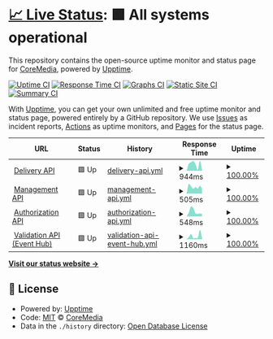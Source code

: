 # [📈 Live Status](https://CoreMedia.github.io/campaign.upptime): <!--live status--> **🟩 All systems operational**

This repository contains the open-source uptime monitor and status page for [CoreMedia](http://www.coremedia.com), powered by [Upptime](https://github.com/upptime/upptime).

[![Uptime CI](https://github.com/CoreMedia/campaign.upptime/workflows/Uptime%20CI/badge.svg)](https://github.com/CoreMedia/campaign.upptime/actions?query=workflow%3A%22Uptime+CI%22)
[![Response Time CI](https://github.com/CoreMedia/campaign.upptime/workflows/Response%20Time%20CI/badge.svg)](https://github.com/CoreMedia/campaign.upptime/actions?query=workflow%3A%22Response+Time+CI%22)
[![Graphs CI](https://github.com/CoreMedia/campaign.upptime/workflows/Graphs%20CI/badge.svg)](https://github.com/CoreMedia/campaign.upptime/actions?query=workflow%3A%22Graphs+CI%22)
[![Static Site CI](https://github.com/CoreMedia/campaign.upptime/workflows/Static%20Site%20CI/badge.svg)](https://github.com/CoreMedia/campaign.upptime/actions?query=workflow%3A%22Static+Site+CI%22)
[![Summary CI](https://github.com/CoreMedia/campaign.upptime/workflows/Summary%20CI/badge.svg)](https://github.com/CoreMedia/campaign.upptime/actions?query=workflow%3A%22Summary+CI%22)

With [Upptime](https://upptime.js.org), you can get your own unlimited and free uptime monitor and status page, powered entirely by a GitHub repository. We use [Issues](https://github.com/CoreMedia/campaign.upptime/issues) as incident reports, [Actions](https://github.com/CoreMedia/campaign.upptime/actions) as uptime monitors, and [Pages](https://CoreMedia.github.io/campaign.upptime) for the status page.

<!--start: status pages-->
<!-- This summary is generated by Upptime (https://github.com/upptime/upptime) -->
<!-- Do not edit this manually, your changes will be overwritten -->
<!-- prettier-ignore -->
| URL | Status | History | Response Time | Uptime |
| --- | ------ | ------- | ------------- | ------ |
| <img alt="" src="https://icons.duckduckgo.com/ip3/api.campaigns.coremedia.io.ico" height="13"> [Delivery API](https://api.campaigns.coremedia.io) | 🟩 Up | [delivery-api.yml](https://github.com/CoreMedia/campaign.upptime/commits/HEAD/history/delivery-api.yml) | <details><summary><img alt="Response time graph" src="./graphs/delivery-api/response-time-week.png" height="20"> 944ms</summary><br><a href="https://status.campaigns.coremedia.io/history/delivery-api"><img alt="Response time 793" src="https://img.shields.io/endpoint?url=https%3A%2F%2Fraw.githubusercontent.com%2FCoreMedia%2Fcampaign.upptime%2FHEAD%2Fapi%2Fdelivery-api%2Fresponse-time.json"></a><br><a href="https://status.campaigns.coremedia.io/history/delivery-api"><img alt="24-hour response time 119" src="https://img.shields.io/endpoint?url=https%3A%2F%2Fraw.githubusercontent.com%2FCoreMedia%2Fcampaign.upptime%2FHEAD%2Fapi%2Fdelivery-api%2Fresponse-time-day.json"></a><br><a href="https://status.campaigns.coremedia.io/history/delivery-api"><img alt="7-day response time 944" src="https://img.shields.io/endpoint?url=https%3A%2F%2Fraw.githubusercontent.com%2FCoreMedia%2Fcampaign.upptime%2FHEAD%2Fapi%2Fdelivery-api%2Fresponse-time-week.json"></a><br><a href="https://status.campaigns.coremedia.io/history/delivery-api"><img alt="30-day response time 1133" src="https://img.shields.io/endpoint?url=https%3A%2F%2Fraw.githubusercontent.com%2FCoreMedia%2Fcampaign.upptime%2FHEAD%2Fapi%2Fdelivery-api%2Fresponse-time-month.json"></a><br><a href="https://status.campaigns.coremedia.io/history/delivery-api"><img alt="1-year response time 674" src="https://img.shields.io/endpoint?url=https%3A%2F%2Fraw.githubusercontent.com%2FCoreMedia%2Fcampaign.upptime%2FHEAD%2Fapi%2Fdelivery-api%2Fresponse-time-year.json"></a></details> | <details><summary><a href="https://status.campaigns.coremedia.io/history/delivery-api">100.00%</a></summary><a href="https://status.campaigns.coremedia.io/history/delivery-api"><img alt="All-time uptime 99.99%" src="https://img.shields.io/endpoint?url=https%3A%2F%2Fraw.githubusercontent.com%2FCoreMedia%2Fcampaign.upptime%2FHEAD%2Fapi%2Fdelivery-api%2Fuptime.json"></a><br><a href="https://status.campaigns.coremedia.io/history/delivery-api"><img alt="24-hour uptime 100.00%" src="https://img.shields.io/endpoint?url=https%3A%2F%2Fraw.githubusercontent.com%2FCoreMedia%2Fcampaign.upptime%2FHEAD%2Fapi%2Fdelivery-api%2Fuptime-day.json"></a><br><a href="https://status.campaigns.coremedia.io/history/delivery-api"><img alt="7-day uptime 100.00%" src="https://img.shields.io/endpoint?url=https%3A%2F%2Fraw.githubusercontent.com%2FCoreMedia%2Fcampaign.upptime%2FHEAD%2Fapi%2Fdelivery-api%2Fuptime-week.json"></a><br><a href="https://status.campaigns.coremedia.io/history/delivery-api"><img alt="30-day uptime 99.96%" src="https://img.shields.io/endpoint?url=https%3A%2F%2Fraw.githubusercontent.com%2FCoreMedia%2Fcampaign.upptime%2FHEAD%2Fapi%2Fdelivery-api%2Fuptime-month.json"></a><br><a href="https://status.campaigns.coremedia.io/history/delivery-api"><img alt="1-year uptime 99.99%" src="https://img.shields.io/endpoint?url=https%3A%2F%2Fraw.githubusercontent.com%2FCoreMedia%2Fcampaign.upptime%2FHEAD%2Fapi%2Fdelivery-api%2Fuptime-year.json"></a></details>
| <img alt="" src="https://icons.duckduckgo.com/ip3/prod.campaign-management-prod.coremedia.services.ico" height="13"> [Management API](https://prod.campaign-management-prod.coremedia.services/graphql) | 🟩 Up | [management-api.yml](https://github.com/CoreMedia/campaign.upptime/commits/HEAD/history/management-api.yml) | <details><summary><img alt="Response time graph" src="./graphs/management-api/response-time-week.png" height="20"> 505ms</summary><br><a href="https://status.campaigns.coremedia.io/history/management-api"><img alt="Response time 567" src="https://img.shields.io/endpoint?url=https%3A%2F%2Fraw.githubusercontent.com%2FCoreMedia%2Fcampaign.upptime%2FHEAD%2Fapi%2Fmanagement-api%2Fresponse-time.json"></a><br><a href="https://status.campaigns.coremedia.io/history/management-api"><img alt="24-hour response time 389" src="https://img.shields.io/endpoint?url=https%3A%2F%2Fraw.githubusercontent.com%2FCoreMedia%2Fcampaign.upptime%2FHEAD%2Fapi%2Fmanagement-api%2Fresponse-time-day.json"></a><br><a href="https://status.campaigns.coremedia.io/history/management-api"><img alt="7-day response time 505" src="https://img.shields.io/endpoint?url=https%3A%2F%2Fraw.githubusercontent.com%2FCoreMedia%2Fcampaign.upptime%2FHEAD%2Fapi%2Fmanagement-api%2Fresponse-time-week.json"></a><br><a href="https://status.campaigns.coremedia.io/history/management-api"><img alt="30-day response time 558" src="https://img.shields.io/endpoint?url=https%3A%2F%2Fraw.githubusercontent.com%2FCoreMedia%2Fcampaign.upptime%2FHEAD%2Fapi%2Fmanagement-api%2Fresponse-time-month.json"></a><br><a href="https://status.campaigns.coremedia.io/history/management-api"><img alt="1-year response time 566" src="https://img.shields.io/endpoint?url=https%3A%2F%2Fraw.githubusercontent.com%2FCoreMedia%2Fcampaign.upptime%2FHEAD%2Fapi%2Fmanagement-api%2Fresponse-time-year.json"></a></details> | <details><summary><a href="https://status.campaigns.coremedia.io/history/management-api">100.00%</a></summary><a href="https://status.campaigns.coremedia.io/history/management-api"><img alt="All-time uptime 99.83%" src="https://img.shields.io/endpoint?url=https%3A%2F%2Fraw.githubusercontent.com%2FCoreMedia%2Fcampaign.upptime%2FHEAD%2Fapi%2Fmanagement-api%2Fuptime.json"></a><br><a href="https://status.campaigns.coremedia.io/history/management-api"><img alt="24-hour uptime 100.00%" src="https://img.shields.io/endpoint?url=https%3A%2F%2Fraw.githubusercontent.com%2FCoreMedia%2Fcampaign.upptime%2FHEAD%2Fapi%2Fmanagement-api%2Fuptime-day.json"></a><br><a href="https://status.campaigns.coremedia.io/history/management-api"><img alt="7-day uptime 100.00%" src="https://img.shields.io/endpoint?url=https%3A%2F%2Fraw.githubusercontent.com%2FCoreMedia%2Fcampaign.upptime%2FHEAD%2Fapi%2Fmanagement-api%2Fuptime-week.json"></a><br><a href="https://status.campaigns.coremedia.io/history/management-api"><img alt="30-day uptime 100.00%" src="https://img.shields.io/endpoint?url=https%3A%2F%2Fraw.githubusercontent.com%2FCoreMedia%2Fcampaign.upptime%2FHEAD%2Fapi%2Fmanagement-api%2Fuptime-month.json"></a><br><a href="https://status.campaigns.coremedia.io/history/management-api"><img alt="1-year uptime 99.81%" src="https://img.shields.io/endpoint?url=https%3A%2F%2Fraw.githubusercontent.com%2FCoreMedia%2Fcampaign.upptime%2FHEAD%2Fapi%2Fmanagement-api%2Fuptime-year.json"></a></details>
| <img alt="" src="https://icons.duckduckgo.com/ip3/coremedia-jwt.api.coremedia.services.ico" height="13"> [Authorization API](https://coremedia-jwt.api.coremedia.services/v1/config) | 🟩 Up | [authorization-api.yml](https://github.com/CoreMedia/campaign.upptime/commits/HEAD/history/authorization-api.yml) | <details><summary><img alt="Response time graph" src="./graphs/authorization-api/response-time-week.png" height="20"> 548ms</summary><br><a href="https://status.campaigns.coremedia.io/history/authorization-api"><img alt="Response time 542" src="https://img.shields.io/endpoint?url=https%3A%2F%2Fraw.githubusercontent.com%2FCoreMedia%2Fcampaign.upptime%2FHEAD%2Fapi%2Fauthorization-api%2Fresponse-time.json"></a><br><a href="https://status.campaigns.coremedia.io/history/authorization-api"><img alt="24-hour response time 286" src="https://img.shields.io/endpoint?url=https%3A%2F%2Fraw.githubusercontent.com%2FCoreMedia%2Fcampaign.upptime%2FHEAD%2Fapi%2Fauthorization-api%2Fresponse-time-day.json"></a><br><a href="https://status.campaigns.coremedia.io/history/authorization-api"><img alt="7-day response time 548" src="https://img.shields.io/endpoint?url=https%3A%2F%2Fraw.githubusercontent.com%2FCoreMedia%2Fcampaign.upptime%2FHEAD%2Fapi%2Fauthorization-api%2Fresponse-time-week.json"></a><br><a href="https://status.campaigns.coremedia.io/history/authorization-api"><img alt="30-day response time 430" src="https://img.shields.io/endpoint?url=https%3A%2F%2Fraw.githubusercontent.com%2FCoreMedia%2Fcampaign.upptime%2FHEAD%2Fapi%2Fauthorization-api%2Fresponse-time-month.json"></a><br><a href="https://status.campaigns.coremedia.io/history/authorization-api"><img alt="1-year response time 535" src="https://img.shields.io/endpoint?url=https%3A%2F%2Fraw.githubusercontent.com%2FCoreMedia%2Fcampaign.upptime%2FHEAD%2Fapi%2Fauthorization-api%2Fresponse-time-year.json"></a></details> | <details><summary><a href="https://status.campaigns.coremedia.io/history/authorization-api">100.00%</a></summary><a href="https://status.campaigns.coremedia.io/history/authorization-api"><img alt="All-time uptime 100.00%" src="https://img.shields.io/endpoint?url=https%3A%2F%2Fraw.githubusercontent.com%2FCoreMedia%2Fcampaign.upptime%2FHEAD%2Fapi%2Fauthorization-api%2Fuptime.json"></a><br><a href="https://status.campaigns.coremedia.io/history/authorization-api"><img alt="24-hour uptime 100.00%" src="https://img.shields.io/endpoint?url=https%3A%2F%2Fraw.githubusercontent.com%2FCoreMedia%2Fcampaign.upptime%2FHEAD%2Fapi%2Fauthorization-api%2Fuptime-day.json"></a><br><a href="https://status.campaigns.coremedia.io/history/authorization-api"><img alt="7-day uptime 100.00%" src="https://img.shields.io/endpoint?url=https%3A%2F%2Fraw.githubusercontent.com%2FCoreMedia%2Fcampaign.upptime%2FHEAD%2Fapi%2Fauthorization-api%2Fuptime-week.json"></a><br><a href="https://status.campaigns.coremedia.io/history/authorization-api"><img alt="30-day uptime 100.00%" src="https://img.shields.io/endpoint?url=https%3A%2F%2Fraw.githubusercontent.com%2FCoreMedia%2Fcampaign.upptime%2FHEAD%2Fapi%2Fauthorization-api%2Fuptime-month.json"></a><br><a href="https://status.campaigns.coremedia.io/history/authorization-api"><img alt="1-year uptime 100.00%" src="https://img.shields.io/endpoint?url=https%3A%2F%2Fraw.githubusercontent.com%2FCoreMedia%2Fcampaign.upptime%2FHEAD%2Fapi%2Fauthorization-api%2Fuptime-year.json"></a></details>
| <img alt="" src="https://icons.duckduckgo.com/ip3/prod-rest.campaign-management-prod.coremedia.services.ico" height="13"> [Validation API (Event Hub)](https://prod-rest.campaign-management-prod.coremedia.services/eventHubHook) | 🟩 Up | [validation-api-event-hub.yml](https://github.com/CoreMedia/campaign.upptime/commits/HEAD/history/validation-api-event-hub.yml) | <details><summary><img alt="Response time graph" src="./graphs/validation-api-event-hub/response-time-week.png" height="20"> 1160ms</summary><br><a href="https://status.campaigns.coremedia.io/history/validation-api-event-hub"><img alt="Response time 955" src="https://img.shields.io/endpoint?url=https%3A%2F%2Fraw.githubusercontent.com%2FCoreMedia%2Fcampaign.upptime%2FHEAD%2Fapi%2Fvalidation-api-event-hub%2Fresponse-time.json"></a><br><a href="https://status.campaigns.coremedia.io/history/validation-api-event-hub"><img alt="24-hour response time 487" src="https://img.shields.io/endpoint?url=https%3A%2F%2Fraw.githubusercontent.com%2FCoreMedia%2Fcampaign.upptime%2FHEAD%2Fapi%2Fvalidation-api-event-hub%2Fresponse-time-day.json"></a><br><a href="https://status.campaigns.coremedia.io/history/validation-api-event-hub"><img alt="7-day response time 1160" src="https://img.shields.io/endpoint?url=https%3A%2F%2Fraw.githubusercontent.com%2FCoreMedia%2Fcampaign.upptime%2FHEAD%2Fapi%2Fvalidation-api-event-hub%2Fresponse-time-week.json"></a><br><a href="https://status.campaigns.coremedia.io/history/validation-api-event-hub"><img alt="30-day response time 1041" src="https://img.shields.io/endpoint?url=https%3A%2F%2Fraw.githubusercontent.com%2FCoreMedia%2Fcampaign.upptime%2FHEAD%2Fapi%2Fvalidation-api-event-hub%2Fresponse-time-month.json"></a><br><a href="https://status.campaigns.coremedia.io/history/validation-api-event-hub"><img alt="1-year response time 958" src="https://img.shields.io/endpoint?url=https%3A%2F%2Fraw.githubusercontent.com%2FCoreMedia%2Fcampaign.upptime%2FHEAD%2Fapi%2Fvalidation-api-event-hub%2Fresponse-time-year.json"></a></details> | <details><summary><a href="https://status.campaigns.coremedia.io/history/validation-api-event-hub">100.00%</a></summary><a href="https://status.campaigns.coremedia.io/history/validation-api-event-hub"><img alt="All-time uptime 100.00%" src="https://img.shields.io/endpoint?url=https%3A%2F%2Fraw.githubusercontent.com%2FCoreMedia%2Fcampaign.upptime%2FHEAD%2Fapi%2Fvalidation-api-event-hub%2Fuptime.json"></a><br><a href="https://status.campaigns.coremedia.io/history/validation-api-event-hub"><img alt="24-hour uptime 100.00%" src="https://img.shields.io/endpoint?url=https%3A%2F%2Fraw.githubusercontent.com%2FCoreMedia%2Fcampaign.upptime%2FHEAD%2Fapi%2Fvalidation-api-event-hub%2Fuptime-day.json"></a><br><a href="https://status.campaigns.coremedia.io/history/validation-api-event-hub"><img alt="7-day uptime 100.00%" src="https://img.shields.io/endpoint?url=https%3A%2F%2Fraw.githubusercontent.com%2FCoreMedia%2Fcampaign.upptime%2FHEAD%2Fapi%2Fvalidation-api-event-hub%2Fuptime-week.json"></a><br><a href="https://status.campaigns.coremedia.io/history/validation-api-event-hub"><img alt="30-day uptime 100.00%" src="https://img.shields.io/endpoint?url=https%3A%2F%2Fraw.githubusercontent.com%2FCoreMedia%2Fcampaign.upptime%2FHEAD%2Fapi%2Fvalidation-api-event-hub%2Fuptime-month.json"></a><br><a href="https://status.campaigns.coremedia.io/history/validation-api-event-hub"><img alt="1-year uptime 100.00%" src="https://img.shields.io/endpoint?url=https%3A%2F%2Fraw.githubusercontent.com%2FCoreMedia%2Fcampaign.upptime%2FHEAD%2Fapi%2Fvalidation-api-event-hub%2Fuptime-year.json"></a></details>

<!--end: status pages-->

[**Visit our status website →**](https://CoreMedia.github.io/campaign.upptime)

## 📄 License

- Powered by: [Upptime](https://github.com/upptime/upptime)
- Code: [MIT](./LICENSE) © [CoreMedia](http://www.coremedia.com)
- Data in the `./history` directory: [Open Database License](https://opendatacommons.org/licenses/odbl/1-0/)
